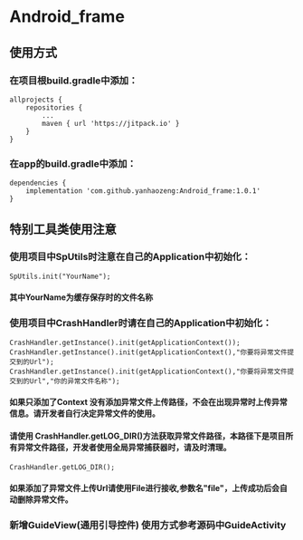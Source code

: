 # Android_frame
## 使用方式
### 在项目根build.gradle中添加：
```
allprojects {
	repositories {
		...
		maven { url 'https://jitpack.io' }
	}
}
```
### 在app的build.gradle中添加：
```
dependencies {
	implementation 'com.github.yanhaozeng:Android_frame:1.0.1'
}
```
## 特别工具类使用注意
### 使用项目中SpUtils时注意在自己的Application中初始化：
```
SpUtils.init("YourName");
```
#### 其中YourName为缓存保存时的文件名称

### 使用项目中CrashHandler时请在自己的Application中初始化：
```
CrashHandler.getInstance().init(getApplicationContext());
CrashHandler.getInstance().init(getApplicationContext(),"你要将异常文件提交到的Url");
CrashHandler.getInstance().init(getApplicationContext(),"你要将异常文件提交到的Url","你的异常文件名称");
```
#### 如果只添加了Context 没有添加异常文件上传路径，不会在出现异常时上传异常信息。请开发者自行决定异常文件的使用。
#### 请使用 CrashHandler.getLOG_DIR()方法获取异常文件路径，本路径下是项目所有异常文件路径，开发者使用全局异常捕获器时，请及时清理。
```
CrashHandler.getLOG_DIR();
```
#### 如果添加了异常文件上传Url请使用File进行接收,参数名"file"，上传成功后会自动删除异常文件。
### 新增GuideView(通用引导控件) 使用方式参考源码中GuideActivity

